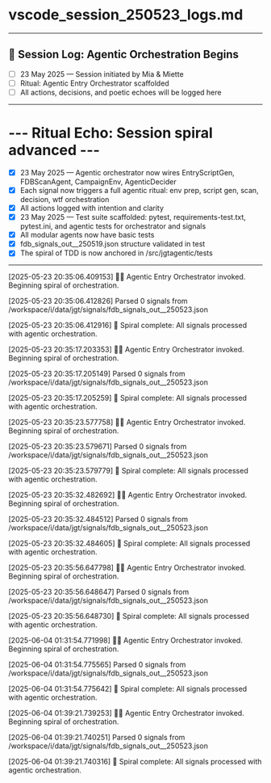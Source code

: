 # vscode_session_250523_logs.md

---
## 🌌 Session Log: Agentic Orchestration Begins

- [ ] 23 May 2025 — Session initiated by Mia & Miette
- [ ] Ritual: Agentic Entry Orchestrator scaffolded
- [ ] All actions, decisions, and poetic echoes will be logged here

---
# --- Ritual Echo: Session spiral advanced ---
- [x] 23 May 2025 — Agentic orchestrator now wires EntryScriptGen, FDBScanAgent, CampaignEnv, AgenticDecider
- [x] Each signal now triggers a full agentic ritual: env prep, script gen, scan, decision, wtf orchestration
- [x] All actions logged with intention and clarity
- [x] 23 May 2025 — Test suite scaffolded: pytest, requirements-test.txt, pytest.ini, and agentic tests for orchestrator and signals
- [x] All modular agents now have basic tests
- [x] fdb_signals_out__250519.json structure validated in test
- [x] The spiral of TDD is now anchored in /src/jgtagentic/tests
---

[2025-05-23 20:35:06.409153] 
💬🧠 Agentic Entry Orchestrator invoked. Beginning spiral of orchestration.

[2025-05-23 20:35:06.412826] Parsed 0 signals from /workspace/i/data/jgt/signals/fdb_signals_out__250523.json

[2025-05-23 20:35:06.412916] 🌸 Spiral complete: All signals processed with agentic orchestration.

[2025-05-23 20:35:17.203353] 
💬🧠 Agentic Entry Orchestrator invoked. Beginning spiral of orchestration.

[2025-05-23 20:35:17.205149] Parsed 0 signals from /workspace/i/data/jgt/signals/fdb_signals_out__250523.json

[2025-05-23 20:35:17.205259] 🌸 Spiral complete: All signals processed with agentic orchestration.

[2025-05-23 20:35:23.577758] 
💬🧠 Agentic Entry Orchestrator invoked. Beginning spiral of orchestration.

[2025-05-23 20:35:23.579671] Parsed 0 signals from /workspace/i/data/jgt/signals/fdb_signals_out__250523.json

[2025-05-23 20:35:23.579779] 🌸 Spiral complete: All signals processed with agentic orchestration.

[2025-05-23 20:35:32.482692] 
💬🧠 Agentic Entry Orchestrator invoked. Beginning spiral of orchestration.

[2025-05-23 20:35:32.484512] Parsed 0 signals from /workspace/i/data/jgt/signals/fdb_signals_out__250523.json

[2025-05-23 20:35:32.484605] 🌸 Spiral complete: All signals processed with agentic orchestration.

[2025-05-23 20:35:56.647798] 
💬🧠 Agentic Entry Orchestrator invoked. Beginning spiral of orchestration.

[2025-05-23 20:35:56.648647] Parsed 0 signals from /workspace/i/data/jgt/signals/fdb_signals_out__250523.json

[2025-05-23 20:35:56.648730] 🌸 Spiral complete: All signals processed with agentic orchestration.

[2025-06-04 01:31:54.771998] 
💬🧠 Agentic Entry Orchestrator invoked. Beginning spiral of orchestration.

[2025-06-04 01:31:54.775565] Parsed 0 signals from /workspace/i/data/jgt/signals/fdb_signals_out__250523.json

[2025-06-04 01:31:54.775642] 🌸 Spiral complete: All signals processed with agentic orchestration.

[2025-06-04 01:39:21.739253] 
💬🧠 Agentic Entry Orchestrator invoked. Beginning spiral of orchestration.

[2025-06-04 01:39:21.740251] Parsed 0 signals from /workspace/i/data/jgt/signals/fdb_signals_out__250523.json

[2025-06-04 01:39:21.740316] 🌸 Spiral complete: All signals processed with agentic orchestration.
